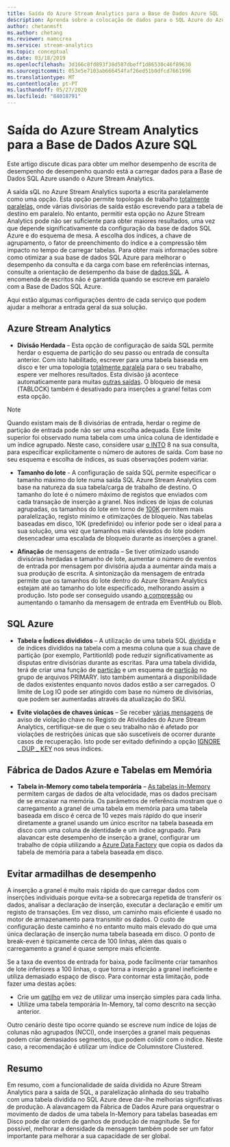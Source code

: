 ```yaml
---
title: Saída do Azure Stream Analytics para a Base de Dados Azure SQL
description: Aprenda sobre a colocação de dados para o SQL Azure do Azure Stream Analytics e obtenha taxas de visualização de escrita mais elevadas.
author: chetanmsft
ms.author: chetang
ms.reviewer: mamccrea
ms.service: stream-analytics
ms.topic: conceptual
ms.date: 03/18/2019
ms.openlocfilehash: 3d166c8fd893f38d587dbeff1d86530c46f89630
ms.sourcegitcommit: 053e5e7103ab666454faf26ed51b0dfcd7661996
ms.translationtype: MT
ms.contentlocale: pt-PT
ms.lasthandoff: 05/27/2020
ms.locfileid: "84018791"
---
```

# <a name="azure-stream-analytics-output-to-azure-sql-database"></a>Saída do Azure Stream Analytics para a Base de Dados Azure SQL

Este artigo discute dicas para obter um melhor desempenho de escrita de desempenho de desempenho quando está a carregar dados para a Base de Dados SQL Azure usando o Azure Stream Analytics.

A saída sQL no Azure Stream Analytics suporta a escrita paralelamente como uma opção. Esta opção permite topologas de trabalho [totalmente paralelas,](stream-analytics-parallelization.md#embarrassingly-parallel-jobs) onde várias divisórias de saída estão escrevendo para a tabela de destino em paralelo. No entanto, permitir esta opção no Azure Stream Analytics pode não ser suficiente para obter maiores resultados, uma vez que depende significativamente da configuração da base de dados SQL Azure e do esquema de mesa. A escolha dos índices, a chave de agrupamento, o fator de preenchimento do índice e a compressão têm impacto no tempo de carregar tabelas. Para obter mais informações sobre como otimizar a sua base de dados SQL Azure para melhorar o desempenho da consulta e da carga com base em referências internas, consulte a orientação de desempenho da base de [dados SQL](../azure-sql/database/performance-guidance.md). A encomenda de escritos não é garantida quando se escreve em paralelo com a Base de Dados SQL Azure.

Aqui estão algumas configurações dentro de cada serviço que podem ajudar a melhorar a entrada geral da sua solução.

## <a name="azure-stream-analytics"></a>Azure Stream Analytics

- **Divisão Herdada** – Esta opção de configuração de saída SQL permite herdar o esquema de partição do seu passo ou entrada de consulta anterior. Com isto habilitado, escrever para uma tabela baseada em disco e ter uma topologia [totalmente paralela](stream-analytics-parallelization.md#embarrassingly-parallel-jobs) para o seu trabalho, espere ver melhores resultados. Esta divisão já acontece automaticamente para muitas [outras saídas](stream-analytics-parallelization.md#partitions-in-inputs-and-outputs). O bloqueio de mesa (TABLOCK) também é desativado para inserções a granel feitas com esta opção.

> [!NOTE] 
> Quando existam mais de 8 divisórias de entrada, herdar o regime de partição de entrada pode não ser uma escolha adequada. Este limite superior foi observado numa tabela com uma única coluna de identidade e um índice agrupado. Neste caso, considere usar [o INTO](https://docs.microsoft.com/stream-analytics-query/into-azure-stream-analytics#into-shard-count) 8 na sua consulta, para especificar explicitamente o número de autores de saída. Com base no seu esquema e escolha de índices, as suas observações podem variar.

- **Tamanho do lote** - A configuração de saída SQL permite especificar o tamanho máximo do lote numa saída SQL Azure Stream Analytics com base na natureza da sua tabela/carga de trabalho de destino. O tamanho do lote é o número máximo de registos que enviados com cada transação de inserção a granel. Nos índices de lojas de colunas agrupadas, os tamanhos do lote em torno de [100K](https://docs.microsoft.com/sql/relational-databases/indexes/columnstore-indexes-data-loading-guidance) permitem mais paralelização, registo mínimo e otimizações de bloqueio. Nas tabelas baseadas em disco, 10K (predefinido) ou inferior pode ser o ideal para a sua solução, uma vez que tamanhos mais elevados do lote podem desencadear uma escalada de bloqueio durante as inserções a granel.

- **Afinação** de mensagens de entrada – Se tiver otimizado usando divisórias herdadas e tamanho de lote, aumentar o número de eventos de entrada por mensagem por divisória ajuda a aumentar ainda mais a sua produção de escrita. A sintonização da mensagem de entrada permite que os tamanhos do lote dentro do Azure Stream Analytics estejam até ao tamanho do lote especificado, melhorando assim a produção. Isto pode ser conseguido usando [a compressão](stream-analytics-define-inputs.md) ou aumentando o tamanho da mensagem de entrada em EventHub ou Blob.

## <a name="sql-azure"></a>SQL Azure

- **Tabela e Índices divididos** – A utilização de uma tabela SQL [dividida](https://docs.microsoft.com/sql/relational-databases/partitions/partitioned-tables-and-indexes?view=sql-server-2017) e de índices divididos na tabela com a mesma coluna que a sua chave de partição (por exemplo, PartitionId) pode reduzir significativamente as disputas entre divisórias durante as escritas. Para uma tabela dividida, terá de criar uma função de [partição](https://docs.microsoft.com/sql/t-sql/statements/create-partition-function-transact-sql?view=sql-server-2017) e um esquema de [partição](https://docs.microsoft.com/sql/t-sql/statements/create-partition-scheme-transact-sql?view=sql-server-2017) no grupo de arquivos PRIMARY. Isto também aumentará a disponibilidade de dados existentes enquanto novos dados estão a ser carregados. O limite de Log IO pode ser atingido com base no número de divisórias, que podem ser aumentadas através da atualização do SKU.

- **Evite violações de chaves únicas** – Se receber [várias mensagens](stream-analytics-troubleshoot-output.md#key-violation-warning-with-azure-sql-database-output) de aviso de violação chave no Registo de Atividades do Azure Stream Analytics, certifique-se de que o seu trabalho não é afetado por violações de restrições únicas que são suscetíveis de ocorrer durante casos de recuperação. Isto pode ser evitado definindo a opção [IGNORE \_ DUP \_ KEY](stream-analytics-troubleshoot-output.md#key-violation-warning-with-azure-sql-database-output) nos seus índices.

## <a name="azure-data-factory-and-in-memory-tables"></a>Fábrica de Dados Azure e Tabelas em Memória

- **Tabela in-Memory como tabela temporária** – [As tabelas in-Memory](/sql/relational-databases/in-memory-oltp/in-memory-oltp-in-memory-optimization) permitem cargas de dados de alta velocidade, mas os dados precisam de se encaixar na memória. Os parâmetros de referência mostram que o carregamento a granel de uma tabela em memória para uma tabela baseada em disco é cerca de 10 vezes mais rápido do que inserir diretamente a granel usando um único escritor na tabela baseada em disco com uma coluna de identidade e um índice agrupado. Para alavancar este desempenho de inserção a granel, configurar um trabalho de cópia utilizando a [Azure Data Factory](../data-factory/connector-azure-sql-database.md) que copia os dados da tabela de memória para a tabela baseada em disco.

## <a name="avoiding-performance-pitfalls"></a>Evitar armadilhas de desempenho
A inserção a granel é muito mais rápida do que carregar dados com inserções individuais porque evita-se a sobrecarga repetida de transferir os dados, analisar a declaração de inserção, executar a declaração e emitir um registo de transações. Em vez disso, um caminho mais eficiente é usado no motor de armazenamento para transmitir os dados. O custo de configuração deste caminho é no entanto muito mais elevado do que uma única declaração de inserção numa tabela baseada em disco. O ponto de break-even é tipicamente cerca de 100 linhas, além das quais o carregamento a granel é quase sempre mais eficiente. 

Se a taxa de eventos de entrada for baixa, pode facilmente criar tamanhos de lote inferiores a 100 linhas, o que torna a inserção a granel ineficiente e utiliza demasiado espaço de disco. Para contornar esta limitação, pode fazer uma destas ações:
* Crie um [gatilho](/sql/t-sql/statements/create-trigger-transact-sql) em vez de utilizar uma inserção simples para cada linha.
* Utilize uma tabela temporária In-Memory, tal como descrito na secção anterior.

Outro cenário deste tipo ocorre quando se escreve num índice de lojas de colunas não agrupados (NCCI), onde inserções a granel mais pequenas podem criar demasiados segmentos, que podem colidir com o índice. Neste caso, a recomendação é utilizar um índice de Columnstore Clustered.

## <a name="summary"></a>Resumo

Em resumo, com a funcionalidade de saída dividida no Azure Stream Analytics para a saída de SQL, a paralelização alinhada do seu trabalho com uma tabela dividida no SQL Azure deve dar-lhe melhorias significativas de produção. A alavancagem da Fábrica de Dados Azure para orquestrar o movimento de dados de uma tabela In-Memory para tabelas baseadas em Disco pode dar ordem de ganhos de produção de magnitude. Se for possível, melhorar a densidade da mensagem também pode ser um fator importante para melhorar a sua capacidade de ser global.
